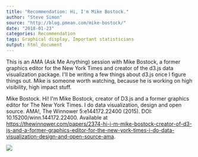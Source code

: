 ```yaml
---
title: "Recommendation: Hi, I'm Mike Bostock."
author: "Steve Simon"
source: "http://blog.pmean.com/mike-bostock/"
date: "2018-01-23"
categories: Recommendation
tags: Graphical display, Important statisticians
output: html_document
---
```


This is an AMA (Ask Me Anything) session with Mike Bostock, a former
graphics editor for the New York Times and creator of the d3.js data
visualization package. I'll be writing a few things about d3.js once I
figure things out. Mike is someone worth watching, because he is working
on high visibility, high impact stuff.

<!---More--->

Mike Bostock. Hi! I'm Mike Bostock, creator of D3.js and a former
graphics editor for The New York Times. I do data visualization, design
and open source. AMA!, The Winnower 5:e144172.22400 (2015). DOI:
10.15200/winn.144172.22400. Available at
<https://thewinnower.com/papers/2374-hi-i-m-mike-bostock-creator-of-d3-js-and-a-former-graphics-editor-for-the-new-york-times-i-do-data-visualization-design-and-open-source-ama>.

![](http://www.pmean.com/images/images/18/mike-bostock01.png)




